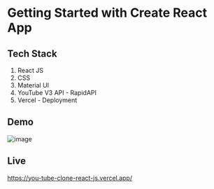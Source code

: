 # Getting Started with Create React App

## Tech Stack
1) React JS
2) CSS
3) Material UI
4) YouTube V3 API - RapidAPI
5) Vercel - Deployment

## Demo
![image](https://user-images.githubusercontent.com/98680454/235436595-45392de0-abe8-4555-8a7c-0ec43d98f712.png)
## Live
https://you-tube-clone-react-js.vercel.app/
